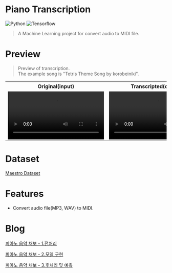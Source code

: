 # Piano Transcription
![Python](https://img.shields.io/badge/Python3-3776AB?style=for-the-badge&logo=Python&logoColor=white) ![Tensorflow](https://img.shields.io/badge/Tensorflow-FF6F00?style=for-the-badge&logo=Tensorflow&logoColor=white)

> A Machine Learning project for convert audio to MIDI file.

# Preview

> Preview of transcription.</br>
> The example song is "Tetris Theme Song by korobeiniki".

<div align="center">
  <table>
    <tr align="center">
      <th>Original(input)</th>
      <th>Transcripted(output)</th>
    </tr>
    <tr align="center">
      <td><video src="https://github.com/kuper0201/Piano_Transcription/assets/17348056/aec4244f-75d3-4ccb-b98f-77c416c95398"/></td>
      <td><video src="https://github.com/kuper0201/Piano_Transcription/assets/17348056/47ed6aa7-58a9-4555-9fd9-533e07aa1019"/></td>
    </tr>
  </table>
</div>

# Dataset

[Maestro Dataset](https://magenta.tensorflow.org/datasets/maestro)

# Features

- Convert audio file(MP3, WAV) to MIDI.

# Blog

[피아노 음악 채보 - 1.전처리](https://jeong-jun.su/piano-transcription-preproc)

[피아노 음악 채보 - 2.모델 구현](https://jeong-jun.su/piano-transcription-model)

[피아노 음악 채보 - 3.후처리 및 예측](https://jeong-jun.su/piano-transcription-postproc)

